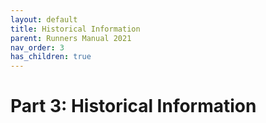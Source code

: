 ```yaml
---
layout: default
title: Historical Information
parent: Runners Manual 2021
nav_order: 3
has_children: true
---
```


# Part 3: Historical Information
